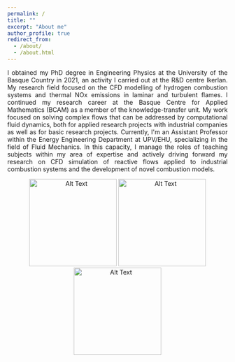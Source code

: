 ```yaml
---
permalink: /
title: ""
excerpt: "About me"
author_profile: true
redirect_from: 
  - /about/
  - /about.html
---
```

<p align="justify">
I obtained my PhD degree in Engineering Physics at the University of the Basque Country in 2021, an activity I carried out at the R&D centre Ikerlan. My research field focused on the CFD modelling of hydrogen combustion systems and thermal NOx emissions in laminar and turbulent flames. I continued my research career at the Basque Centre for Applied Mathematics (BCAM) as a member of the knowledge-transfer unit. My work focused on solving complex flows that can be addressed by computational fluid dynamics, both for applied research projects with industrial companies as well as for basic research projects. Currently, I'm an Assistant Professor within the Energy Engineering Department at UPV/EHU, specializing in the field of Fluid Mechanics. In this capacity, I manage the roles of teaching subjects within my area of expertise and actively driving forward my research on CFD simulation of reactive flows applied to industrial combustion systems and the development of novel combustion models. 
</p>

<p align="center">
  <img src="https://media2.giphy.com/media/3ohhwg2HbhMWrVXQXe/200w.gif?cid=82a1493b5kv3bcdxf2j4znt9f608kugroyyw185w033m5c4b&ep=v1_gifs_related&rid=200w.gif&ct=g" alt="Alt Text" width="200"/>
  <img src="https://media2.giphy.com/media/3ohhwg2HbhMWrVXQXe/200w.gif?cid=82a1493b5kv3bcdxf2j4znt9f608kugroyyw185w033m5c4b&ep=v1_gifs_related&rid=200w.gif&ct=g" alt="Alt Text" width="200"/>
    <img src="https://media2.giphy.com/media/3ohhwg2HbhMWrVXQXe/200w.gif?cid=82a1493b5kv3bcdxf2j4znt9f608kugroyyw185w033m5c4b&ep=v1_gifs_related&rid=200w.gif&ct=g" alt="Alt Text" width="200"/>
  <!-- Add more images as needed -->
</p>




 
